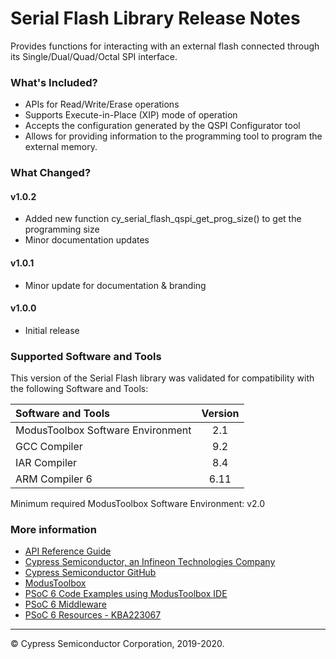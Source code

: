 # Serial Flash Library Release Notes
Provides functions for interacting with an external flash connected through its Single/Dual/Quad/Octal SPI interface.

### What's Included?
* APIs for Read/Write/Erase operations
* Supports Execute-in-Place (XIP) mode of operation
* Accepts the configuration generated by the QSPI Configurator tool
* Allows for providing information to the programming tool to program the external memory.

### What Changed?
#### v1.0.2
* Added new function cy_serial_flash_qspi_get_prog_size() to get the programming size
* Minor documentation updates
#### v1.0.1
* Minor update for documentation & branding
#### v1.0.0
* Initial release

### Supported Software and Tools
This version of the Serial Flash library was validated for compatibility with the following Software and Tools:

| Software and Tools                        | Version |
| :---                                      | :----:  |
| ModusToolbox Software Environment         | 2.1     |
| GCC Compiler                              | 9.2     |
| IAR Compiler                              | 8.4     |
| ARM Compiler 6                            | 6.11    |

Minimum required ModusToolbox Software Environment: v2.0

### More information

* [API Reference Guide](https://cypresssemiconductorco.github.io/serial-flash/html/index.html)
* [Cypress Semiconductor, an Infineon Technologies Company](http://www.cypress.com)
* [Cypress Semiconductor GitHub](https://github.com/cypresssemiconductorco)
* [ModusToolbox](https://www.cypress.com/products/modustoolbox-software-environment)
* [PSoC 6 Code Examples using ModusToolbox IDE](https://github.com/cypresssemiconductorco/Code-Examples-for-ModusToolbox-Software)
* [PSoC 6 Middleware](https://github.com/cypresssemiconductorco/psoc6-middleware)
* [PSoC 6 Resources - KBA223067](https://community.cypress.com/docs/DOC-14644)

---
© Cypress Semiconductor Corporation, 2019-2020.